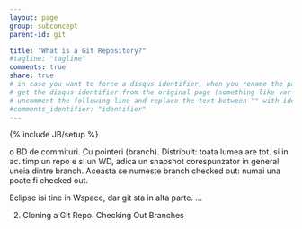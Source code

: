 ```yaml
---
layout: page
group: subconcept
parent-id: git

title: "What is a Git Repository?"
#tagline: "tagline"
comments: true
share: true
# in case you want to force a disqus identifier, when you rename the page
# get the disqus identifier from the original page (something like var disqus_identifier = 'ident';),
# uncomment the following line and replace the text between "" with ident
#comments_identifier: "identifier"
---
```

{% include JB/setup %}

o BD de commituri. Cu pointeri (branch). Distribuit: toata lumea are tot.
si in ac. timp un repo e si un WD, adica un snapshot corespunzator in general uneia dintre branch.
Aceasta se numeste branch checked out: numai una poate fi checked out.

Eclipse isi tine in Wspace, dar git sta in alta parte. ...

2) Cloning a Git Repo. Checking Out Branches 